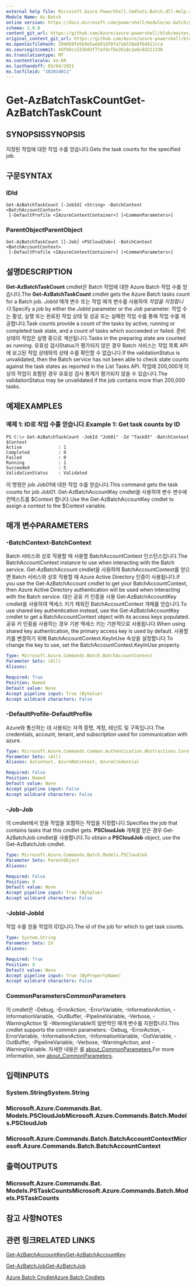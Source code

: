 ```yaml
---
external help file: Microsoft.Azure.PowerShell.Cmdlets.Batch.dll-Help.xml
Module Name: Az.Batch
online version: https://docs.microsoft.com/powershell/module/az.batch/get-azbatchtaskcount
schema: 2.0.0
content_git_url: https://github.com/Azure/azure-powershell/blob/master/src/Batch/Batch/help/Get-AzBatchTaskCount.md
original_content_git_url: https://github.com/Azure/azure-powershell/blob/master/src/Batch/Batch/help/Get-AzBatchTaskCount.md
ms.openlocfilehash: 294669fe5b9e5aeb01dfbfa7ab538a0f6d411cca
ms.sourcegitcommit: 4dfb0cc533b83f77afdcfbe2618c1e6c8d221330
ms.translationtype: MT
ms.contentlocale: ko-KR
ms.lasthandoff: 03/04/2021
ms.locfileid: "102014011"
---
```

# <span data-ttu-id="4f87a-101">Get-AzBatchTaskCount</span><span class="sxs-lookup"><span data-stu-id="4f87a-101">Get-AzBatchTaskCount</span></span>

## <span data-ttu-id="4f87a-102">SYNOPSIS</span><span class="sxs-lookup"><span data-stu-id="4f87a-102">SYNOPSIS</span></span>
<span data-ttu-id="4f87a-103">지정된 작업에 대한 작업 수를 얻습니다.</span><span class="sxs-lookup"><span data-stu-id="4f87a-103">Gets the task counts for the specified job.</span></span>

## <span data-ttu-id="4f87a-104">구문</span><span class="sxs-lookup"><span data-stu-id="4f87a-104">SYNTAX</span></span>

### <span data-ttu-id="4f87a-105">ID</span><span class="sxs-lookup"><span data-stu-id="4f87a-105">Id</span></span>
```
Get-AzBatchTaskCount [-JobId] <String> -BatchContext <BatchAccountContext>
 [-DefaultProfile <IAzureContextContainer>] [<CommonParameters>]
```

### <span data-ttu-id="4f87a-106">ParentObject</span><span class="sxs-lookup"><span data-stu-id="4f87a-106">ParentObject</span></span>
```
Get-AzBatchTaskCount [[-Job] <PSCloudJob>] -BatchContext <BatchAccountContext>
 [-DefaultProfile <IAzureContextContainer>] [<CommonParameters>]
```

## <span data-ttu-id="4f87a-107">설명</span><span class="sxs-lookup"><span data-stu-id="4f87a-107">DESCRIPTION</span></span>
<span data-ttu-id="4f87a-108">**Get-AzBatchTaskCount** cmdlet은 Batch 작업에 대한 Azure Batch 작업 수를 얻습니다.</span><span class="sxs-lookup"><span data-stu-id="4f87a-108">The **Get-AzBatchTaskCount** cmdlet gets the Azure Batch tasks count for a Batch job.</span></span>
<span data-ttu-id="4f87a-109">*JobId* 매개 변수 또는 작업 매개 변수를 사용하여 *작업을 지정합니다.*</span><span class="sxs-lookup"><span data-stu-id="4f87a-109">Specify a job by either the *JobId* parameter or the *Job* parameter.</span></span>
<span data-ttu-id="4f87a-110">작업 수는 활성, 실행 또는 완료된 작업 상태 및 성공 또는 실패한 작업 수를 통해 작업 수를 제공합니다.</span><span class="sxs-lookup"><span data-stu-id="4f87a-110">Task counts provide a count of the tasks by active, running or completed task state, and a count of tasks which succeeded or failed.</span></span> <span data-ttu-id="4f87a-111">준비 상태의 작업은 실행 중으로 계산됩니다.</span><span class="sxs-lookup"><span data-stu-id="4f87a-111">Tasks in the preparing state are counted as running.</span></span> <span data-ttu-id="4f87a-112">유효성 검사Status가 평가되지 않은 경우 Batch 서비스는 작업 목록 API에 보고된 작업 상태와의 상태 수를 확인할 수 없습니다.</span><span class="sxs-lookup"><span data-stu-id="4f87a-112">If the validationStatus is unvalidated, then the Batch service has not been able to check state counts against the task states as reported in the List Tasks API.</span></span> <span data-ttu-id="4f87a-113">작업에 200,000개 이상의 작업이 포함된 경우 유효성 검사 통계가 평가되지 않을 수 있습니다.</span><span class="sxs-lookup"><span data-stu-id="4f87a-113">The validationStatus may be unvalidated if the job contains more than 200,000 tasks.</span></span>

## <span data-ttu-id="4f87a-114">예제</span><span class="sxs-lookup"><span data-stu-id="4f87a-114">EXAMPLES</span></span>

### <span data-ttu-id="4f87a-115">예제 1: ID로 작업 수를 얻습니다.</span><span class="sxs-lookup"><span data-stu-id="4f87a-115">Example 1: Get task counts by ID</span></span>
```
PS C:\> Get-AzBatchTaskCount -JobId "Job01" -Id "Task03" -BatchContext $Context
Active              : 1
Completed           : 0
Failed              : 0
Running             : 1
Succeeded           : 5
ValidationStatus    : Validated
```

<span data-ttu-id="4f87a-116">이 명령은 job Job01에 대한 작업 수를 얻습니다.</span><span class="sxs-lookup"><span data-stu-id="4f87a-116">This command gets the task counts for job Job01.</span></span>
<span data-ttu-id="4f87a-117">Get-AzBatchAccountKey cmdlet을 사용하여 변수 변수에 컨텍스트를 $Context 합니다.</span><span class="sxs-lookup"><span data-stu-id="4f87a-117">Use the Get-AzBatchAccountKey cmdlet to assign a context to the $Context variable.</span></span>

## <span data-ttu-id="4f87a-118">매개 변수</span><span class="sxs-lookup"><span data-stu-id="4f87a-118">PARAMETERS</span></span>

### <span data-ttu-id="4f87a-119">-BatchContext</span><span class="sxs-lookup"><span data-stu-id="4f87a-119">-BatchContext</span></span>
<span data-ttu-id="4f87a-120">Batch 서비스와 상호 작용할 때 사용할 BatchAccountContext 인스턴스입니다.</span><span class="sxs-lookup"><span data-stu-id="4f87a-120">The BatchAccountContext instance to use when interacting with the Batch service.</span></span>
<span data-ttu-id="4f87a-121">Get-AzBatchAccount cmdlet을 사용하여 BatchAccountContext를 얻으면 Batch 서비스와 상호 작용할 때 Azure Active Directory 인증이 사용됩니다.</span><span class="sxs-lookup"><span data-stu-id="4f87a-121">If you use the Get-AzBatchAccount cmdlet to get your BatchAccountContext, then Azure Active Directory authentication will be used when interacting with the Batch service.</span></span>
<span data-ttu-id="4f87a-122">대신 공유 키 인증을 사용 Get-AzBatchAccountKey cmdlet을 사용하여 액세스 키가 채워진 BatchAccountContext 개체를 얻습니다.</span><span class="sxs-lookup"><span data-stu-id="4f87a-122">To use shared key authentication instead, use the Get-AzBatchAccountKey cmdlet to get a BatchAccountContext object with its access keys populated.</span></span>
<span data-ttu-id="4f87a-123">공유 키 인증을 사용하는 경우 기본 액세스 키는 기본적으로 사용됩니다.</span><span class="sxs-lookup"><span data-stu-id="4f87a-123">When using shared key authentication, the primary access key is used by default.</span></span>
<span data-ttu-id="4f87a-124">사용할 키를 변경하기 위해 BatchAccountContext.KeyInUse 속성을 설정합니다.</span><span class="sxs-lookup"><span data-stu-id="4f87a-124">To change the key to use, set the BatchAccountContext.KeyInUse property.</span></span>

```yaml
Type: Microsoft.Azure.Commands.Batch.BatchAccountContext
Parameter Sets: (All)
Aliases:

Required: True
Position: Named
Default value: None
Accept pipeline input: True (ByValue)
Accept wildcard characters: False
```

### <span data-ttu-id="4f87a-125">-DefaultProfile</span><span class="sxs-lookup"><span data-stu-id="4f87a-125">-DefaultProfile</span></span>
<span data-ttu-id="4f87a-126">Azure와 통신하는 데 사용되는 자격 증명, 계정, 테넌트 및 구독입니다.</span><span class="sxs-lookup"><span data-stu-id="4f87a-126">The credentials, account, tenant, and subscription used for communication with azure.</span></span>

```yaml
Type: Microsoft.Azure.Commands.Common.Authentication.Abstractions.Core.IAzureContextContainer
Parameter Sets: (All)
Aliases: AzContext, AzureRmContext, AzureCredential

Required: False
Position: Named
Default value: None
Accept pipeline input: False
Accept wildcard characters: False
```

### <span data-ttu-id="4f87a-127">-Job</span><span class="sxs-lookup"><span data-stu-id="4f87a-127">-Job</span></span>
<span data-ttu-id="4f87a-128">이 cmdlet에서 얻을 작업을 포함하는 작업을 지정합니다.</span><span class="sxs-lookup"><span data-stu-id="4f87a-128">Specifies the job that contains tasks that this cmdlet gets.</span></span>
<span data-ttu-id="4f87a-129">**PSCloudJob** 개체를 얻은 경우 Get-AzBatchJob cmdlet을 사용합니다.</span><span class="sxs-lookup"><span data-stu-id="4f87a-129">To obtain a **PSCloudJob** object, use the Get-AzBatchJob cmdlet.</span></span>

```yaml
Type: Microsoft.Azure.Commands.Batch.Models.PSCloudJob
Parameter Sets: ParentObject
Aliases:

Required: False
Position: 0
Default value: None
Accept pipeline input: True (ByValue)
Accept wildcard characters: False
```

### <span data-ttu-id="4f87a-130">-JobId</span><span class="sxs-lookup"><span data-stu-id="4f87a-130">-JobId</span></span>
<span data-ttu-id="4f87a-131">작업 수를 얻을 작업의 ID입니다.</span><span class="sxs-lookup"><span data-stu-id="4f87a-131">The id of the job for which to get task counts.</span></span>

```yaml
Type: System.String
Parameter Sets: Id
Aliases:

Required: True
Position: 0
Default value: None
Accept pipeline input: True (ByPropertyName)
Accept wildcard characters: False
```

### <span data-ttu-id="4f87a-132">CommonParameters</span><span class="sxs-lookup"><span data-stu-id="4f87a-132">CommonParameters</span></span>
<span data-ttu-id="4f87a-133">이 cmdlet은 -Debug, -ErrorAction, -ErrorVariable, -InformationAction, -InformationVariable, -OutBuffer, -PipelineVariable, -Verbose, -WarningAction 및 -WarningVariable의 일반적인 매개 변수를 지원합니다.</span><span class="sxs-lookup"><span data-stu-id="4f87a-133">This cmdlet supports the common parameters: -Debug, -ErrorAction, -ErrorVariable, -InformationAction, -InformationVariable, -OutVariable, -OutBuffer, -PipelineVariable, -Verbose, -WarningAction, and -WarningVariable.</span></span> <span data-ttu-id="4f87a-134">자세한 내용은 를 [about_CommonParameters.](http://go.microsoft.com/fwlink/?LinkID=113216)</span><span class="sxs-lookup"><span data-stu-id="4f87a-134">For more information, see [about_CommonParameters](http://go.microsoft.com/fwlink/?LinkID=113216).</span></span>

## <span data-ttu-id="4f87a-135">입력</span><span class="sxs-lookup"><span data-stu-id="4f87a-135">INPUTS</span></span>

### <span data-ttu-id="4f87a-136">System.String</span><span class="sxs-lookup"><span data-stu-id="4f87a-136">System.String</span></span>

### <span data-ttu-id="4f87a-137">Microsoft.Azure.Commands.Bat. Models.PSCloudJob</span><span class="sxs-lookup"><span data-stu-id="4f87a-137">Microsoft.Azure.Commands.Batch.Models.PSCloudJob</span></span>

### <span data-ttu-id="4f87a-138">Microsoft.Azure.Commands.Batch.BatchAccountContext</span><span class="sxs-lookup"><span data-stu-id="4f87a-138">Microsoft.Azure.Commands.Batch.BatchAccountContext</span></span>

## <span data-ttu-id="4f87a-139">출력</span><span class="sxs-lookup"><span data-stu-id="4f87a-139">OUTPUTS</span></span>

### <span data-ttu-id="4f87a-140">Microsoft.Azure.Commands.Bat. Models.PSTaskCounts</span><span class="sxs-lookup"><span data-stu-id="4f87a-140">Microsoft.Azure.Commands.Batch.Models.PSTaskCounts</span></span>

## <span data-ttu-id="4f87a-141">참고 사항</span><span class="sxs-lookup"><span data-stu-id="4f87a-141">NOTES</span></span>

## <span data-ttu-id="4f87a-142">관련 링크</span><span class="sxs-lookup"><span data-stu-id="4f87a-142">RELATED LINKS</span></span>

[<span data-ttu-id="4f87a-143">Get-AzBatchAccountKey</span><span class="sxs-lookup"><span data-stu-id="4f87a-143">Get-AzBatchAccountKey</span></span>](./Get-AzBatchAccountKey.md)

[<span data-ttu-id="4f87a-144">Get-AzBatchJob</span><span class="sxs-lookup"><span data-stu-id="4f87a-144">Get-AzBatchJob</span></span>](./Get-AzBatchJob.md)

[<span data-ttu-id="4f87a-145">Azure Batch Cmdlet</span><span class="sxs-lookup"><span data-stu-id="4f87a-145">Azure Batch Cmdlets</span></span>](/powershell/module/Az.Batch/)
